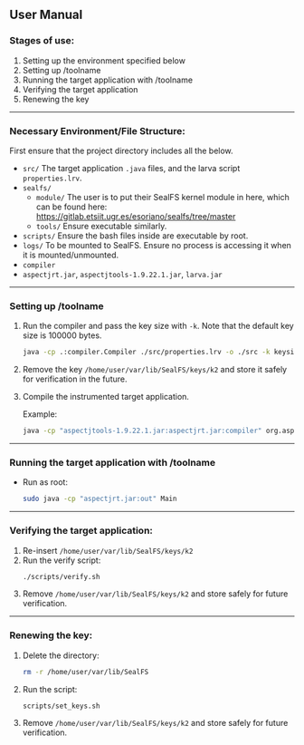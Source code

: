 ## User Manual

### Stages of use:
1. Setting up the environment specified below
2. Setting up /toolname
3. Running the target application with /toolname
4. Verifying the target application
5. Renewing the key

---

### Necessary Environment/File Structure:

First ensure that the project directory includes all the below.

- `src/` The target application `.java` files, and the larva script `properties.lrv`.
- `sealfs/`
  - `module/` The user is to put their SealFS kernel module in here, which can be found here: https://gitlab.etsiit.ugr.es/esoriano/sealfs/tree/master
  - `tools/` Ensure executable similarly.
- `scripts/` Ensure the bash files inside are executable by root.
- `logs/` To be mounted to SealFS. Ensure no process is accessing it when it is mounted/unmounted.
- `compiler`
- `aspectjrt.jar`, `aspectjtools-1.9.22.1.jar`, `larva.jar`

---

### Setting up /toolname
1. Run the compiler and pass the key size with `-k`. Note that the default key size is 100000 bytes.
   
   ```bash
   java -cp .:compiler.Compiler ./src/properties.lrv -o ./src -k keysize
   ```

2. Remove the key `/home/user/var/lib/SealFS/keys/k2` and store it safely for verification in the future.
3. Compile the instrumented target application.
   
   Example:
   ```bash
   java -cp "aspectjtools-1.9.22.1.jar:aspectjrt.jar:compiler" org.aspectj.tools.ajc.Main -1.9 -cp "aspectjrt.jar:compiler" -inpath compiler -sourceroots src -d out
   ```

---

### Running the target application with /toolname
- Run as root:
  ```bash
  sudo java -cp "aspectjrt.jar:out" Main
  ```

---

### Verifying the target application:
1. Re-insert `/home/user/var/lib/SealFS/keys/k2`
2. Run the verify script:
   ```bash
   ./scripts/verify.sh
   ```
3. Remove `/home/user/var/lib/SealFS/keys/k2` and store safely for future verification.

---

### Renewing the key:
1. Delete the directory:
   ```bash
   rm -r /home/user/var/lib/SealFS
   ```
2. Run the script:
   ```bash
   scripts/set_keys.sh
   ```
3. Remove `/home/user/var/lib/SealFS/keys/k2` and store safely for future verification.
